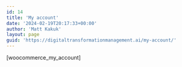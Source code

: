 ```yaml
---
id: 14
title: 'My account'
date: '2024-02-19T20:17:33+00:00'
author: 'Matt Kakuk'
layout: page
guid: 'https://digitaltransformationmanagement.ai/my-account/'
---
```


\[woocommerce\_my\_account\]